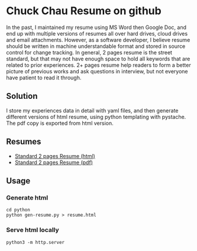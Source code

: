 # Chuck Chau Resume on github
In the past, I maintained my resume using MS Word then Google Doc, and end up with multiple versions of resumes all over hard drives, cloud drives and email attachments.  However, as a software developer, I believe resume should be written in machine understandable format and stored in source control for change tracking.  In general, 2 pages resume is the street standard, but that may not have enough space to hold all keywords that are related to prior experiences.  2+ pages resume help readers to form a better picture of previous works and ask questions in interview, but not everyone have patient to read it through.

## Solution
I store my experiences data in detail with yaml files, and then generate different versions of html resume, using python templating with pystache.  The pdf copy is exported from html version.

## Resumes
+ [Standard 2 pages Resume (html)](http://htmlpreview.github.io/?https://github.com/volkstrader/resume/blob/master/python/resume.html)
+ [Standard 2 pages Resume (pdf)](https://github.com/volkstrader/resume/blob/master/Chuck%20Chau%20Resume%20Standard.pdf)

## Usage
### Generate html
    cd python
    python gen-resume.py > resume.html
    
### Serve html locally
    python3 -m http.server
